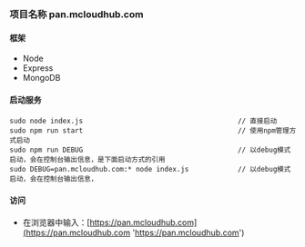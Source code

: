 ### 项目名称 pan.mcloudhub.com

#### 框架

* Node
* Express
* MongoDB

#### 启动服务

```
sudo node index.js 										// 直接启动
sudo npm run start										// 使用npm管理方式启动
sudo npm run DEBUG 										// 以debug模式启动，会在控制台输出信息，是下面启动方式的引用
sudo DEBUG=pan.mcloudhub.com:* node index.js 			// 以debug模式启动，会在控制台输出信息，
```

#### 访问

* 在浏览器中输入：[https://pan.mcloudhub.com](https://pan.mcloudhub.com 'https://pan.mcloudhub.com')